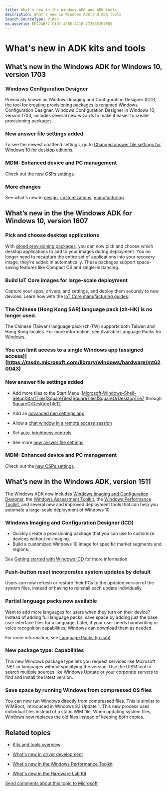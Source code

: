 ```yaml
---
title: What's new in the Windows ADK and ADK tools
description: What's new in Windows ADK and ADK tools
Search.SourceType: Video
ms.assetid: EE27ABF7-C197-4E8E-AC1B-77266E2B9FD9
---
```


# What's new in ADK kits and tools

## <a href="" id="adk"></a>What’s new in the Windows ADK for Windows 10, version 1703

### Windows Configuration Designer

Previously known as Windows Imaging and Configuration Designer (ICD), the tool for creating provisioning packages is renamed Windows Configuration Designer. Windows Configuration Designer in Windows 10, version 1703, includes several new wizards to make it easier to create provisioning packages.

### New answer file settings added

To see the newest unattend settings, go to [Changed answer file settings for Windows 10 for desktop editions.](https://msdn.microsoft.com/en-us/windows/hardware/commercialize/customize/desktop/unattend/changed-answer-file-settings-for-windows-10-build-1703)

### MDM: Enhanced device and PC management

Check out the [new CSPs settings](https://msdn.microsoft.com/en-us/library/windows/hardware/mt299056.aspx#whatsnew_1607).

### More changes

See what's new in [design](https://msdn.microsoft.com/library/windows/hardware/mt703371.aspx), [customizations](https://msdn.microsoft.com/en-us/library/windows/hardware/mt723363.aspx), [manufacturing](manufacture/whats-new-in-windows-manufacturing.md).

## <a href="" id="adk"></a>What’s new in the the Windows ADK for Windows 10, version 1607

### Pick and choose desktop applications

With [siloed provisioning packages](manufacture/desktop/siloed-provisioning-packages.md), you can now pick and choose which desktop applications to add to your images during deployment. You no longer need to recapture the entire set of applications into your recovery image, they’re added in automatically. These packages support space-saving features like Compact OS and single-instancing. 

### Build IoT Core images for large-scale deployment

Capture your apps, drivers, and settings, and deploy them securely to new devices. Learn how with the [IoT Core manufacturing guides](manufacture/iot/iot-core-manufacturing-guide.md).

### The Chinese (Hong Kong SAR) language pack (zh-HK) is no longer used.

The Chinese (Taiwan) language pack (zh-TW) supports both Taiwan and Hong Kong locales. For more information, see Available Language Packs for Windows.

### You can limit access to a single Windows app (assigned access)](https://msdn.microsoft.com/library/windows/hardware/mt620043)

### New answer file settings added

-  Add more tiles to the Start Menu: [Microsoft-Windows-Shell-Setup|StartTiles|SquareTiles|SquareTiles|SquareOrDesktopTile7](https://msdn.microsoft.com/library/windows/hardware/dn915881) through [SquareOrDesktopTile12](https://msdn.microsoft.com/library/windows/hardware/dn915868)

-  Add an [advanced pen settings app](https://msdn.microsoft.com/library/windows/hardware/mt757353)

-  Allow a [chat window in a remote access session](https://msdn.microsoft.com/library/windows/hardware/mt752384)

-  Set [auto-brightness controls](https://msdn.microsoft.com/library/windows/hardware/dn757391)

-  See more [new answer file settings](https://msdn.microsoft.com/library/windows/hardware/mt750416.aspx)

### MDM: Enhanced device and PC management

Check out the [new CSPs settings](https://msdn.microsoft.com/en-us/library/windows/hardware/mt299056.aspx#whatsnew_1607).


## <a href="" id="adk"></a>What’s new in the Windows ADK, version 1511

The Windows ADK now includes [Windows Imaging and Configuration Designer](https://msdn.microsoft.com/library/windows/hardware/dn916113.aspx), the [Windows Assessment Toolkit](test/assessments/index.md), the [Windows Performance Toolkit](test/wpt/index.md), and several new and improved deployment tools that can help you automate a large-scale deployment of Windows 10.

### Windows Imaging and Configuration Designer (ICD)

-   Quickly create a provisioning package that you can use to customize devices without re-imaging.
-   Build a customized Windows 10 image for specific market segments and regions.

See [Getting started with Windows ICD](https://msdn.microsoft.com/library/windows/hardware/dn916112.aspx) for more information.

### Push-button reset incorporates system updates by default

Users can now refresh or restore their PCs to the updated version of the system files, instead of having to reinstall each update individually.

### Partial language packs now available

Want to add more languages for users when they turn on their device? Instead of adding full language packs, save space by adding just the base user interface files for a language. Later, if your user needs handwriting or voice recognition capabilities, Windows can download them as needed.

For more information, see [Language Packs (lp.cab)](manufacture/desktop/language-packs-and-windows-deployment.md).

### New package type: Capabilities

This new Windows package type lets you request services like Microsoft .NET or languages without specifying the version. Use the DISM tool to search multiple sources like Windows Update or your corporate servers to find and install the latest version.

### Save space by running Windows from compressed OS files

You can now run Windows directly from compressed files. This is similar to WIMBoot, introduced in Windows 8.1 Update 1. This new process uses individual files instead of a static WIM file. When updating system files, Windows now replaces the old files instead of keeping both copies.


## Related topics

- [Kits and tools overview](kits-and-tools-overview.md)

- [What's new in driver development](https://msdn.microsoft.com/windows/hardware/drivers/what-s-new-in-driver-development)

- [What's new in the Windows Performance Toolkit](https://msdn.microsoft.com/en-us/library/windows/hardware/dn927303.aspx)

- [What's new in the Hardware Lab Kit](https://msdn.microsoft.com/library/windows/hardware/mt187880.aspx)
 

[Send comments about this topic to Microsoft](mailto:wsddocfb@microsoft.com?subject=Documentation%20feedback%20%5Bp_getstarted\p_getstarted%5D:%20What's%20new%20in%20kits%20and%20tools%20%20RELEASE:%20%286/15/2016%29&body=%0A%0APRIVACY%20STATEMENT%0A%0AWe%20use%20your%20feedback%20to%20improve%20the%20documentation.%20We%20don't%20use%20your%20email%20address%20for%20any%20other%20purpose,%20and%20we'll%20remove%20your%20email%20address%20from%20our%20system%20after%20the%20issue%20that%20you're%20reporting%20is%20fixed.%20While%20we're%20working%20to%20fix%20this%20issue,%20we%20might%20send%20you%20an%20email%20message%20to%20ask%20for%20more%20info.%20Later,%20we%20might%20also%20send%20you%20an%20email%20message%20to%20let%20you%20know%20that%20we've%20addressed%20your%20feedback.%0A%0AFor%20more%20info%20about%20Microsoft's%20privacy%20policy,%20see%20http://privacy.microsoft.com/default.aspx. "Send comments about this topic to Microsoft")





